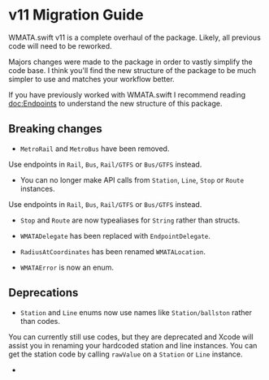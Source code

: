 # v11 Migration Guide

WMATA.swift v11 is a complete overhaul of the package. Likely, all previous code will need to be reworked.

Majors changes were made to the package in order to vastly simplify the code base. I think you'll find the new structure of the package to be much simpler to use and matches your workflow better.

If you have previously worked with WMATA.swift I recommend reading <doc:Endpoints> to understand the new structure of this package.

## Breaking changes

- `MetroRail` and `MetroBus` have been removed.

Use endpoints in ``Rail``, ``Bus``, ``Rail/GTFS`` or ``Bus/GTFS`` instead.

- You can no longer make API calls from ``Station``, ``Line``, ``Stop`` or ``Route`` instances.

Use endpoints in ``Rail``, ``Bus``, ``Rail/GTFS`` or ``Bus/GTFS`` instead.

- ``Stop`` and  ``Route`` are now typealiases for `String` rather than structs.

- `WMATADelegate` has been replaced with ``EndpointDelegate``.

- `RadiusAtCoordinates` has been renamed ``WMATALocation``.

- ``WMATAError`` is now an enum.


## Deprecations

- ``Station`` and ``Line`` enums now use names like ``Station/ballston`` rather than codes.

You can currently still use codes, but they are deprecated and Xcode will assist you in renaming your hardcoded station and line instances. You can get the station code by calling `rawValue` on a `Station` or `Line` instance.

- 
